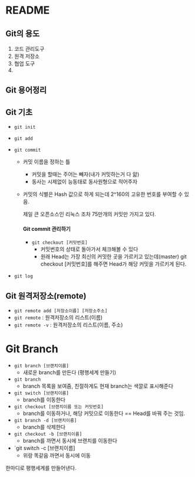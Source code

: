 # README

## Git의 용도

1. 코드 관리도구
2. 원격 저장소
3. 협업 도구
4. 

## Git 용어정리

## Git 기초

- `git init`
- `git add`
- `git commit`
  - 커밋 이름을 정하는 틀
    - 커밋을 할때는 주어는 빼자(내가 커밋하는거 다 앎)
    - 동사는 시제없이 능동태로 동사원형으로 적어주자
    
  - 커밋의 식별은 Hash 값으로 하게 되는데 2^160의 고유한 번호를 부여할 수 있음.
  
     제일 큰 오픈소스인 리눅스 조차 75만개의 커밋만 가지고 있다.
     
     #### Git commit 관리하기
     
     - `git checkout [커밋번호]`
        - 커밋번호의 상태로 돌아가서 체크해볼 수 있다
        - 원래 Head는 가장 최신의 커밋한 곳을 가르키고 있는데(master)  git checkout [커밋번호]를 해주면 Head가 해당 커밋을 가르키게 된다. 

- `git log`

## Git 원격저장소(remote)

- `git remote add [저장소이름] [저장소주소]`
- `git remote` : 원격저장소의 리스트(이름)
- `git remote -v` : 원격저장소의 리스트(이름, 주소)





# Git Branch

- `git branch [브랜치이름]`
  - 새로운 branch를 만든다 (평행세계 만들기)
- `git branch`
  - branch 목록을 보여줌, 친절하게도 현재 branch는 색깔로 표시해준다
- `git switch [브랜치이름]`
  - branch를 이동한다
- `git checkout [브랜치이름 또는 커밋번호]`
  - branch를 이동하거나, 해당 커밋으로 이동한다 == Head를 바꿔 주는 것임.
- `git branch -d [브랜치이름]`
  - branch를 삭제한다
- `git checkout -b [브랜치이름]`
  - branch를 까면서 동시에 브랜치를 이동한다
- `git switch -c [브랜치이름]
  - 위랑 똑같음 까면서 동시에 이동

한마디로 평행세계를 만들어낸다.

